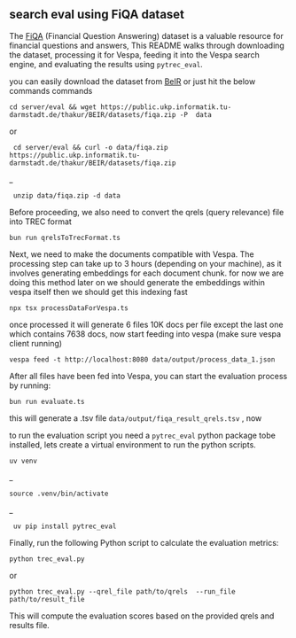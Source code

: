 
## search eval using FiQA dataset

The [FiQA](https://sites.google.com/view/fiqa/home) (Financial Question Answering) dataset is a valuable resource for financial questions and answers,  This README walks through downloading the dataset, processing it for Vespa, feeding it into the Vespa search engine, and evaluating the results using `pytrec_eval`.

you can easily download the dataset from [BeIR](https://github.com/beir-cellar/beir?tab=readme-ov-file) or just hit the below commands commands
		
			
	cd server/eval && wget https://public.ukp.informatik.tu-darmstadt.de/thakur/BEIR/datasets/fiqa.zip -P  data
or
   

     cd server/eval && curl -o data/fiqa.zip https://public.ukp.informatik.tu-darmstadt.de/thakur/BEIR/datasets/fiqa.zip
   _

     unzip data/fiqa.zip -d data
    
Before proceeding, we also need to convert the qrels (query relevance) file into TREC format

    bun run qrelsToTrecFormat.ts

Next, we need to make the documents compatible with Vespa. The processing step can take up to 3 hours (depending on your machine), as it involves generating embeddings for each document chunk. for now we are doing this method later on we should generate the embeddings within vespa itself then we should get this indexing fast

    npx tsx processDataForVespa.ts
   
once processed it will generate 6 files 10K docs per file except the last one which contains 7638 docs, now start feeding into vespa (make sure vespa client running)

    vespa feed -t http://localhost:8080 data/output/process_data_1.json
   
After all files have been fed into Vespa, you can start the evaluation process by running:
  
    bun run evaluate.ts
    
 this will generate  a .tsv file  `data/output/fiqa_result_qrels.tsv` , now

to run the evaluation script you need a `pytrec_eval` python package tobe installed, lets create a virtual environment to run the python scripts.

	uv venv
_
	
    source .venv/bin/activate
   _
   
     uv pip install pytrec_eval


Finally, run the following Python script to calculate the evaluation metrics:

    python trec_eval.py
   or

    python trec_eval.py --qrel_file path/to/qrels  --run_file  path/to/result_file
	  

This will compute the evaluation scores based on the provided qrels and results file.
